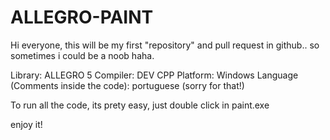 # ALLEGRO-PAINT

Hi everyone, this will be my first "repository" and pull request in github.. so sometimes i could be a noob haha.

Library: ALLEGRO 5 
Compiler: DEV CPP 
Platform: Windows
Language (Comments inside the code): portuguese (sorry for that!)


To run all the code, its prety easy, just double click in paint.exe

enjoy it!
